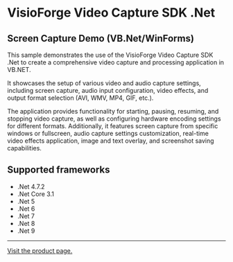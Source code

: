 ﻿# VisioForge Video Capture SDK .Net

## Screen Capture Demo (VB.Net/WinForms)

This sample demonstrates the use of the VisioForge Video Capture SDK .Net to create a comprehensive video capture and processing application in VB.NET.

It showcases the setup of various video and audio capture settings, including screen capture, audio input configuration, video effects, and output format selection (AVI, WMV, MP4, GIF, etc.).

The application provides functionality for starting, pausing, resuming, and stopping video capture, as well as configuring hardware encoding settings for different formats. Additionally, it features screen capture from specific windows or fullscreen, audio capture settings customization, real-time video effects application, image and text overlay, and screenshot saving capabilities.

## Supported frameworks

* .Net 4.7.2
* .Net Core 3.1
* .Net 5
* .Net 6
* .Net 7
* .Net 8
* .Net 9

---

[Visit the product page.](https://www.visioforge.com/video-capture-sdk-net)
